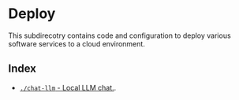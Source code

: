 # Deploy

This subdirecotry contains code and configuration to deploy various software services to a cloud environment.

## Index

- [`./chat-llm` - Local LLM chat.](./chat-llm/README.md).

